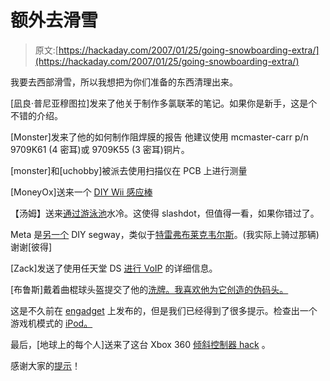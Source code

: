 # 额外去滑雪

> 原文:[https://hackaday.com/2007/01/25/going-snowboarding-extra/](https://hackaday.com/2007/01/25/going-snowboarding-extra/)

我要去西部滑雪，所以我想把为你们准备的东西清理出来。

[凪良·普尼亚穆图拉]发来了他关于制作多氯联苯的笔记。如果你是新手，这是个不错的介绍。

[Monster]发来了他的如何制作阻焊膜的报告
他建议使用 mcmaster-carr p/n 9709K61 (4 密耳)或 9709K55 (3 密耳)铜片。

[monster]和[uchobby]被派去使用扫描仪在 PCB 上进行测量

[MoneyOx]送来一个 [DIY Wii 感应棒](http://web.qx.net/tomhamilton/wii.html)

【汤姆】送来[通过游泳池](http://www.contrib.andrew.cmu.edu/user/ebuehl/pool_cooling/)水冷。这使得 slashdot，但值得一看，如果你错过了。

Meta 是[另一个](http://www.netcraft.com.au/geoffrey/meta/) DIY segway，类似于[特雷弗布莱克韦尔斯](http://www.tlb.org/scooter2.html)。(我实际上骑过那辆)谢谢[彼得]

[Zack]发送了使用任天堂 DS [进行 VoIP](http://voiptelephonyservice.blogspot.com/2007/01/nintendo-ds-hacks-for-free-wifi-voip.html) 的详细信息。

[布鲁斯]戴着曲棍球头盔提交了他的[洗牌。我喜欢他为它创造的伪码头。](http://www.geocities.com/shuffleonice)

这是不久前在 [engadget](http://www.engadget.com/2007/01/19/game-boy-modded-for-less-tetris-more-ipod/) 上发布的，但是我们已经得到了很多提示。检查出一个游戏机模式的 [iPod。](http://www.flickr.com/photos/52722292@N00/sets/72157594488080995/)

最后，[地球上的每个人]送来了这台 Xbox 360 [倾斜控制器 hack](http://www.adamthole.com/?p=19) 。

感谢大家的[提示](http://hackaday.com/tips)！